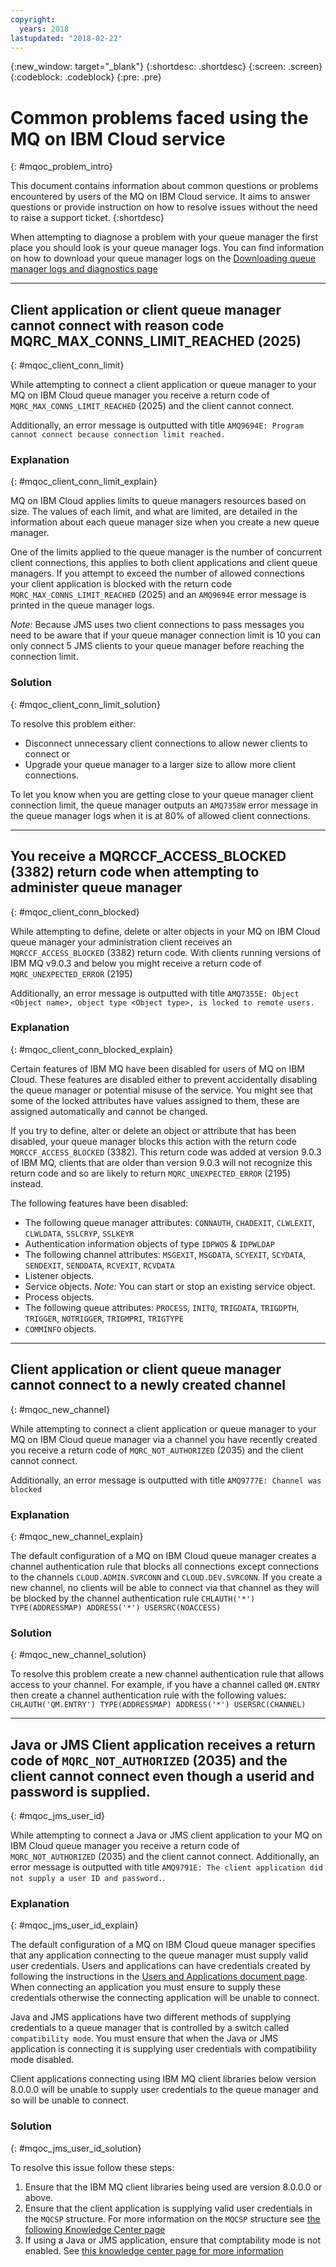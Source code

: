 ```yaml
---
copyright:
  years: 2018
lastupdated: "2018-02-22"
---
```


{:new_window: target="_blank"}
{:shortdesc: .shortdesc}
{:screen: .screen}
{:codeblock: .codeblock}
{:pre: .pre}

# Common problems faced using the MQ on IBM Cloud service
{: #mqoc_problem_intro}

This document contains information about common questions or problems encountered by users of the MQ on IBM Cloud service. It aims to answer questions or provide instruction on how to resolve issues without the need to raise a support ticket.
{:shortdesc}

When attempting to diagnose a problem with your queue manager the first place you should look is your queue manager logs. You can find information on how to download your queue manager logs on the [Downloading queue manager logs and diagnostics page](/docs/services/mqcloud/mqoc_download_logs.html)

---

## Client application or client queue manager cannot connect with reason code MQRC_MAX_CONNS_LIMIT_REACHED (2025)
{: #mqoc_client_conn_limit}

While attempting to connect a client application or queue manager to your MQ on IBM Cloud queue manager you receive a return code of `MQRC_MAX_CONNS_LIMIT_REACHED` (2025) and the client cannot connect.

Additionally, an error message is outputted with title `AMQ9694E: Program cannot connect because connection limit reached.`

### Explanation
{: #mqoc_client_conn_limit_explain}

MQ on IBM Cloud applies limits to queue managers resources based on size. The values of each limit, and what are limited, are detailed in the information about each queue manager size when you create a new queue manager.

One of the limits applied to the queue manager is the number of concurrent client connections, this applies to both client applications and client queue managers. If you attempt to exceed the number of allowed connections your client application is blocked with the return code `MQRC_MAX_CONNS_LIMIT_REACHED` (2025) and an `AMQ9694E` error message is printed in the queue manager logs.

*Note:* Because JMS uses two client connections to pass messages you need to be aware that if your queue manager connection limit is 10 you can only connect 5 JMS clients to your queue manager before reaching the connection limit.

### Solution
{: #mqoc_client_conn_limit_solution}

To resolve this problem either:

* Disconnect unnecessary client connections to allow newer clients to connect
or
* Upgrade your queue manager to a larger size to allow more client connections.

To let you know when you are getting close to your queue manager client connection limit, the queue manager outputs an `AMQ7358W` error message in the queue manager logs when it is at 80% of allowed client connections.

---

## You receive a MQRCCF_ACCESS_BLOCKED (3382) return code when attempting to administer queue manager
{: #mqoc_client_conn_blocked}

While attempting to define, delete or alter objects in your MQ on IBM Cloud queue manager your administration client receives an `MQRCCF_ACCESS_BLOCKED` (3382) return code. With clients running versions of IBM MQ v9.0.3 and below you might receive a return code of `MQRC_UNEXPECTED_ERROR` (2195)

Additionally, an error message is outputted with title `AMQ7355E: Object <Object name>, object type <Object type>, is locked to remote users.`

### Explanation
{: #mqoc_client_conn_blocked_explain}

Certain features of IBM MQ have been disabled for users of MQ on IBM Cloud. These features are disabled either to prevent accidentally disabling the queue manager or potential misuse of the service. You might see that some of the locked attributes have values assigned to them, these are assigned automatically and cannot be changed.

If you try to define, alter or delete an object or attribute that has been disabled, your queue manager blocks this action with the return code `MQRCCF_ACCESS_BLOCKED` (3382). This return code was added at version 9.0.3 of IBM MQ, clients that are older than version 9.0.3 will not recognize this return code and so are likely to return `MQRC_UNEXPECTED_ERROR` (2195) instead.

The following features have been disabled:

* The following queue manager attributes: `CONNAUTH`, `CHADEXIT`, `CLWLEXIT`, `CLWLDATA`, `SSLCRYP`, `SSLKEYR`
* Authentication information objects of type `IDPWOS` & `IDPWLDAP`
* The following channel attributes: `MSGEXIT`, `MSGDATA`, `SCYEXIT`, `SCYDATA`, `SENDEXIT`, `SENDDATA`, `RCVEXIT`, `RCVDATA`
* Listener objects.
* Service objects. *Note:* You can start or stop an existing service object.
* Process objects.
* The following queue attributes: `PROCESS`, `INITQ`, `TRIGDATA`, `TRIGDPTH`, `TRIGGER`, `NOTRIGGER`, `TRIGMPRI`, `TRIGTYPE`
* `COMMINFO` objects.

---

## Client application or client queue manager cannot connect to a newly created channel
{: #mqoc_new_channel}

While attempting to connect a client application or queue manager to your MQ on IBM Cloud queue manager via a channel you have recently created you receive a return code of `MQRC_NOT_AUTHORIZED` (2035) and the client cannot connect.

Additionally, an error message is outputted with title `AMQ9777E: Channel was blocked`

### Explanation
{: #mqoc_new_channel_explain}

The default configuration of a MQ on IBM Cloud queue manager creates a channel authentication rule that blocks all connections except connections to the channels `CLOUD.ADMIN.SVRCONN` and `CLOUD.DEV.SVRCONN`. If you create a new channel, no clients will be able to connect via that channel as they will be blocked by the channel authentication rule `CHLAUTH('*') TYPE(ADDRESSMAP) ADDRESS('*') USERSRC(NOACCESS)`

### Solution
{: #mqoc_new_channel_solution}

To resolve this problem create a new channel authentication rule that allows access to your channel. For example, if you have a channel called `QM.ENTRY` then create a channel authentication rule with the following values: `CHLAUTH('QM.ENTRY') TYPE(ADDRESSMAP) ADDRESS('*') USERSRC(CHANNEL)`

---

## Java or JMS Client application receives a return code of `MQRC_NOT_AUTHORIZED` (2035) and the client cannot connect even though a userid and password is supplied.
{: #mqoc_jms_user_id}

While attempting to connect a Java or JMS client application to your MQ on IBM Cloud queue manager you receive a return code of `MQRC_NOT_AUTHORIZED` (2035) and the client cannot connect. Additionally, an error message is outputted with title `AMQ9791E: The client application did not supply a user ID and password.`.

### Explanation
{: #mqoc_jms_user_id_explain}

The default configuration of a MQ on IBM Cloud queue manager specifies that any application connecting to the queue manager must supply valid user credentials. Users and applications can have credentials created by following the instructions in the [Users and Applications document page](mqoc_configure_users_and_apps.html). When connecting an application you must ensure to supply these credentials otherwise the connecting application will be unable to connect.

Java and JMS applications have two different methods of supplying credentials to a queue manager that is controlled by a switch called `compatibility mode`. You must ensure that when the Java or JMS application is connecting it is supplying user credentials with compatibility mode disabled.

Client applications connecting using IBM MQ client libraries below version 8.0.0.0 will be unable to supply user credentials to the queue manager and so will be unable to connect.

### Solution
{: #mqoc_jms_user_id_solution}

To resolve this issue follow these steps:

1. Ensure that the IBM MQ client libraries being used are version 8.0.0.0 or above.
2. Ensure that the client application is supplying valid user credentials in the `MQCSP` structure. For more information on the `MQCSP` structure see [the following Knowledge Center page](https://www.ibm.com/support/knowledgecenter/en/SSFKSJ_9.0.0/com.ibm.mq.ref.dev.doc/q095620_.htm)
3. If using a Java or JMS application, ensure that comptability mode is not enabled. See [this knowledge center page for more information](https://www.ibm.com/support/knowledgecenter/en/SSFKSJ_8.0.0/com.ibm.mq.sec.doc/q118680_.htm)
